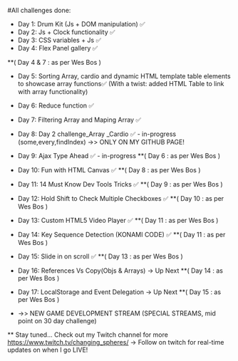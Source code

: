 #All challenges done:

- Day 1: Drum Kit (Js + DOM manipulation) ✅
- Day 2: Js + Clock functionality ✅
- Day 3: CSS variables + Js ✅
- Day 4: Flex Panel gallery ✅ 

**( Day 4 & 7 : as per Wes Bos )
- Day 5: Sorting Array, cardio and dynamic HTML template table elements to showcase array functions✅ 
  (With a twist: added HTML Table to link with array functionality)
- Day 6: Reduce function ✅ 
- Day 7: Filtering Array and Maping Array ✅ 
- Day 8: Day 2 challenge_Array _Cardio ✅ - in-progress
  (some,every,findIndex) ->> ONLY ON MY GITHUB PAGE!

- Day 9: Ajax Type Ahead ✅ - in-progress **( Day 6 : as per Wes Bos )

- Day 10: Fun with HTML Canvas ✅  **( Day 8 : as per Wes Bos )

- Day 11: 14 Must Know Dev Tools Tricks  ✅  **( Day 9 : as per Wes Bos )

- Day 12: Hold Shift to Check Multiple Checkboxes ✅  **( Day 10 : as per Wes Bos )

- Day 13: Custom HTML5 Video Player ✅  **( Day 11 : as per Wes Bos )  

- Day 14: Key Sequence Detection (KONAMI CODE) ✅ **( Day 11 : as per Wes Bos )  

- Day 15: Slide in on scroll ✅  **( Day 13 : as per Wes Bos )

- Day 16: References Vs Copy(Objs & Arrays) -> Up Next  **( Day 14 : as per Wes Bos )

- Day 17: LocalStorage and Event Delegation -> Up Next  **( Day 15 : as per Wes Bos )

- ->> NEW GAME DEVELOPMENT STREAM (SPECIAL STREAMS, mid point on 30 day challenge)


** Stay tuned... Check out my Twitch channel for more
https://www.twitch.tv/changing_spheres/ -> Follow on twitch for real-time updates on when I go LIVE!
